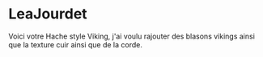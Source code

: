 # LeaJourdet
Voici votre Hache style Viking, j'ai voulu rajouter des blasons vikings ainsi que la texture cuir ainsi que de la corde.
